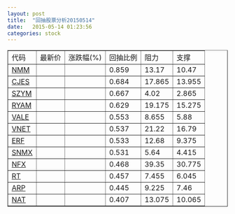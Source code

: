 ```yaml
---
layout: post
title:  "回抽股票分析20150514"
date:   2015-05-14 01:23:56
categories: stock
---
```

<script type="text/javascript">
var stockList = []
stockList.push('gb_nmm');
stockList.push('gb_cjes');
stockList.push('gb_szym');
stockList.push('gb_ryam');
stockList.push('gb_vale');
stockList.push('gb_vnet');
stockList.push('gb_erf');
stockList.push('gb_snmx');
stockList.push('gb_nfx');
stockList.push('gb_rt');
stockList.push('gb_arp');
stockList.push('gb_nat');
</script>
<table border="1">
 <tr>
 <td>代码</td>
 <td>最新价</td>
 <td>涨跌幅(%)</td>
 <td>回抽比例</td>
 <td>阻力</td>
 <td>支撑</td>
</tr>
  <tr id="nmm">
  <td><a href="http://stock.finance.sina.com.cn/usstock/quotes/NMM.html" target="_blank">NMM</a></td><td></td><td></td><td>0.859</td><td>13.17</td><td>10.47</td></tr>
  <tr id="cjes">
  <td><a href="http://stock.finance.sina.com.cn/usstock/quotes/CJES.html" target="_blank">CJES</a></td><td></td><td></td><td>0.684</td><td>17.865</td><td>13.955</td></tr>
  <tr id="szym">
  <td><a href="http://stock.finance.sina.com.cn/usstock/quotes/SZYM.html" target="_blank">SZYM</a></td><td></td><td></td><td>0.667</td><td>4.02</td><td>2.865</td></tr>
  <tr id="ryam">
  <td><a href="http://stock.finance.sina.com.cn/usstock/quotes/RYAM.html" target="_blank">RYAM</a></td><td></td><td></td><td>0.629</td><td>19.175</td><td>15.275</td></tr>
  <tr id="vale">
  <td><a href="http://stock.finance.sina.com.cn/usstock/quotes/VALE.html" target="_blank">VALE</a></td><td></td><td></td><td>0.553</td><td>8.655</td><td>5.88</td></tr>
  <tr id="vnet">
  <td><a href="http://stock.finance.sina.com.cn/usstock/quotes/VNET.html" target="_blank">VNET</a></td><td></td><td></td><td>0.537</td><td>21.22</td><td>16.79</td></tr>
  <tr id="erf">
  <td><a href="http://stock.finance.sina.com.cn/usstock/quotes/ERF.html" target="_blank">ERF</a></td><td></td><td></td><td>0.533</td><td>12.68</td><td>9.375</td></tr>
  <tr id="snmx">
  <td><a href="http://stock.finance.sina.com.cn/usstock/quotes/SNMX.html" target="_blank">SNMX</a></td><td></td><td></td><td>0.531</td><td>5.64</td><td>4.415</td></tr>
  <tr id="nfx">
  <td><a href="http://stock.finance.sina.com.cn/usstock/quotes/NFX.html" target="_blank">NFX</a></td><td></td><td></td><td>0.468</td><td>39.35</td><td>30.775</td></tr>
  <tr id="rt">
  <td><a href="http://stock.finance.sina.com.cn/usstock/quotes/RT.html" target="_blank">RT</a></td><td></td><td></td><td>0.457</td><td>7.455</td><td>6.045</td></tr>
  <tr id="arp">
  <td><a href="http://stock.finance.sina.com.cn/usstock/quotes/ARP.html" target="_blank">ARP</a></td><td></td><td></td><td>0.445</td><td>9.225</td><td>7.46</td></tr>
  <tr id="nat">
  <td><a href="http://stock.finance.sina.com.cn/usstock/quotes/NAT.html" target="_blank">NAT</a></td><td></td><td></td><td>0.407</td><td>13.075</td><td>10.065</td></tr>
</table>
